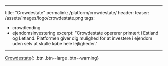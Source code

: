
---
title: "Crowdestate"
permalink: /platform/crowdestate/
header:
  teaser: /assets/images/logo/crowdestate.png
tags:
  - crowdlending
  - ejendomsinvestering
excerpt: "Crowdestate opererer primært i Estland og Letland. Platformen giver dig mulighed for at investere i ejendom uden selv at skulle købe hele lejligheder."
---

[Crowdestate](/go/crowdestate/){: .btn .btn--large .btn--warning}
